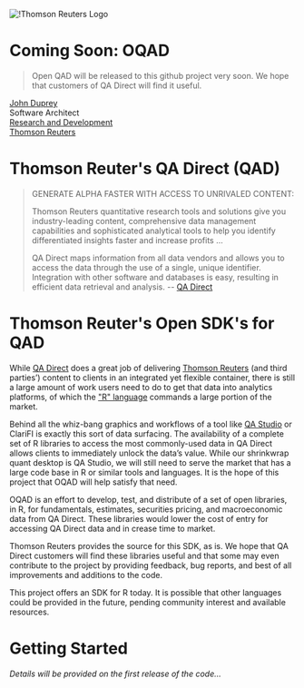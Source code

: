 ![!Thomson Reuters Logo](http://cdn1.im.thomsonreuters.com/wp-content/themes/Im/images/tr-logo.png)
# Coming Soon: OQAD
>Open QAD will be released to this github project very soon.  We hope that customers of QA Direct will find it useful.

[John Duprey](mailto:John.Duprey@ThomsonReuters.com)  
Software Architect  
[Research and Development](http://labs.thomsonreuters.com)  
[Thomson Reuters](http://www.thomsonreuters.com)

# Thomson Reuter's QA Direct (QAD)

> GENERATE ALPHA FASTER WITH ACCESS TO UNRIVALED CONTENT:
>
> Thomson Reuters quantitative research tools and solutions give you industry-leading content, comprehensive data management capabilities and sophisticated analytical tools to help you identify differentiated insights faster and increase profits
> …
> 
> QA Direct maps information from all data vendors and allows you to access the data through the use of a single, unique identifier. Integration with other software and databases is easy, resulting in efficient data retrieval and analysis.
-- [QA Direct](http://im.thomsonreuters.com/solutions/quantitative-research-tools/qa-direct/)

# Thomson Reuter's Open SDK's for QAD
While [QA Direct](http://thomsonreuters.com/products_services/financial/financial_products/a-z/QA_Direct/) does a great job of delivering [Thomson Reuters](http://www.thomsonreuters.com) (and third parties’) content to clients in an integrated yet flexible container, there is still a large amount of work users need to do to get that data into analytics platforms, of which the ["R" language](http://www.r-project.org) commands a large portion of the market.

Behind all the whiz-bang graphics and workflows of a tool like [QA Studio](http://im.thomsonreuters.com/solutions/quantitative-research-tools/qa-studio/) or ClariFI is exactly this sort of data surfacing. The availability of a complete set of R libraries to access the most commonly-used data in QA Direct allows clients to immediately unlock the data’s value. While our shrinkwrap quant desktop is QA Studio, we will still need to serve the market that has a large code base in R or similar tools and languages. It is the hope of this project that OQAD will help satisfy that need.

OQAD is an effort to develop, test, and distribute of a set of open libraries, in R, for fundamentals, estimates, securities pricing, and macroeconomic data from QA Direct.  These libraries would lower the cost of entry for accessing QA Direct data and in crease time to market.

Thomson Reuters provides the source for this SDK, as is.  We hope that QA Direct customers will find these libraries useful and that some may even contribute to the project by providing feedback, bug reports, and best of all improvements and additions to the code. 

This project offers an SDK for R today.  It is possible that other languages could be provided in the future, pending community interest and available resources.

# Getting Started
*Details will be provided on the first release of the code…*
